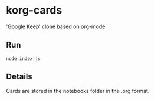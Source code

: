 # korg-cards
'Google Keep' clone based on org-mode

## Run

`node index.js`

## Details

Cards are stored in the notebooks folder in the .org format.
